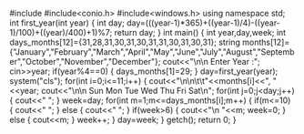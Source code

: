 #include<iostream>
#include<conio.h>
#include<windows.h>
using namespace std;
 int first_year(int year)
 {
     int day;
     day=(((year-1)*365)+((year-1)/4)-((year-1)/100)+((year)/400)+1)%7;
     return day;
 }
int main()
{
    int year,day,week;
    int days_months[12]={31,28,31,30,31,30,31,31,30,31,30,31};
    string months[12]={"January","February","March","April","May","June","July","August","September","October","November","December"};
    cout<<"\n\n Enter Year :";
    cin>>year;
    if(year%4==0)
    {
        days_months[1]=29;
    }
    day=first_year(year);
    system("cls");
    for(int i=0;i<=11;i++)
    {
        cout<<"\n\n\t\t"<<months[i]<<", "<<year;
        cout<<"\n\n   Sun   Mon   Tue   Wed   Thu   Fri   Sat\n";
        for(int j=0;j<day;j++)
        {
            cout<<"      ";
        }
        week=day;
        for(int m=1;m<=days_months[i];m++)
        {
            if(m<=10)
            {
                cout<<"     ";
            }
            else
            {
                cout<<"    ";
            }
            if(week>6)
            {
                cout<<"\n    "<<m;
                week=0;
            }
            else
            {
                cout<<m;
            }
            week++;
        }
        day=week;
    }
    getch();
    return 0;
}
